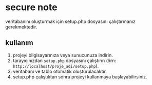 # secure note

veritabanını oluşturmak için setup.php dosyasını çalıştırmanız gerekmektedir.

## kullanım

1. projeyi bilgisayarınıza veya sunucunuza indirin.
2. tarayıcınızdan `setup.php` dosyasını çalıştırın (örn: `http://localhost/proje_adi/setup.php`).
3. veritabanı ve tablo otomatik oluşturulacaktır.
4. setup.php çalıştıktan sonra projeyi kullanmaya başlayabilirsiniz.
